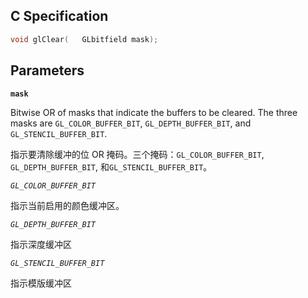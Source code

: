 ## C Specification

```c
void glClear(	GLbitfield mask);
```

## Parameters

**`mask`**

Bitwise OR of masks that indicate the buffers to be cleared. The three masks are `GL_COLOR_BUFFER_BIT`, `GL_DEPTH_BUFFER_BIT`, and `GL_STENCIL_BUFFER_BIT`.

指示要清除缓冲的位 OR 掩码。三个掩码：`GL_COLOR_BUFFER_BIT`, `GL_DEPTH_BUFFER_BIT`, 和`GL_STENCIL_BUFFER_BIT`。

*`GL_COLOR_BUFFER_BIT`*

指示当前启用的颜色缓冲区。

*`GL_DEPTH_BUFFER_BIT`*

指示深度缓冲区

*`GL_STENCIL_BUFFER_BIT`*

指示模版缓冲区